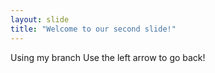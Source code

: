 ```yaml
---
layout: slide
title: "Welcome to our second slide!"
---
```

Using my branch
Use the left arrow to go back!
